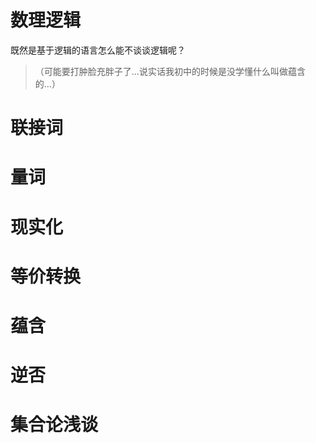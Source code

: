 # 数理逻辑
既然是基于逻辑的语言怎么能不谈谈逻辑呢？

>（可能要打肿脸充胖子了...说实话我初中的时候是没学懂什么叫做蕴含的...）

# 联接词

# 量词

# 现实化

# 等价转换

# 蕴含

# 逆否

# 集合论浅谈


